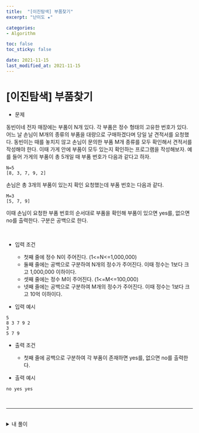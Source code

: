 ```yaml
---
title:  "[이진탐색] 부품찾기"
excerpt: "난이도 ★"

categories:
- Algorithm

toc: false
toc_sticky: false

date: 2021-11-15
last_modified_at: 2021-11-15
---
```


# [이진탐색] 부품찾기

- 문제

동빈이네 전자 매장에는 부품이 N개 있다. 각 부품은 정수 형태의 고유한 번호가 있다. 어느 날 손님이 M개의 종류의 부품을 대량으로 구매하겠다며 당일 날 견적서를 요청했다. 동빈이는 때를 놓치지 않고 손님이 문의한 부품 M개 종류를 모두 확인해서 견적서를 작성해야 한다. 이때 가게 안에 부품이 모두 있는지 확인하는 프로그램을 작성해보자.
예를 들어 가게의 부품이 총 5개일 때 부품 번호가 다음과 같다고 하자.

```
N=5
[8, 3, 7, 9, 2]
```

손님은 총 3개의 부품이 있는지 확인 요청했는데 부품 번호는 다음과 같다.

```
M=3
[5, 7, 9]
```

이때 손님이 요청한 부품 번호의 순서대로 부품을 확인해 부품이 있으면 yes를, 없으면 no를 출력한다. 구분은 공백으로 한다.

<br>

- 입력 조건
  - 첫째 줄에 정수 N이 주어진다. (1<=N<=1,000,000)
  - 둘째 줄에는 공백으로 구분하여 N개의 정수가 주어진다. 이때 정수는 1보다 크고 1,000,000 이하이다.
  - 셋째 줄에는 정수 M이 주어진다. (1<=M<=100,000)
  - 넷째 줄에는 공백으로 구분하여 M개의 정수가 주어진다. 이때 정수는 1보다 크고 10억 이하이다.

- 입력 예시

```
5
8 3 7 9 2
3
5 7 9
```

- 출력 조건
  - 첫째 줄에 공백으로 구분하여 각 부품이 존재하면 yes를, 없으면 no를 출력한다.

- 출력 예시

```
no yes yes
```

<br>

<hr>

<br>

<details>
<summary>내 풀이</summary>
<div markdown="1">
<br>

```python
n = int(input())
# 가게 부품 번호
array1=list(map(int,input().split()))
array.sort() # 답 보고 추가
m = int(input())
# 손님 요구 부품 번호
array2=list(map(int,input().split()))

# 교재 내용 그대로 사용
def binary_search(array, target, start, end):
    while start <= end:
        mid = (start + end) // 2
        # 찾은 경우 중간점 인덱스 반환
        if array[mid] == target:
            return mid
        # 중간점의 값보다 찾고자 하는 값이 작은 경우 왼쪽 확인
        elif array[mid] > target:
            end = mid - 1
        # 중간점의 값보다 찾고자 하는 값이 작은 경우 오른쪽 확인
        else:
            start = mid + 1
    return None


for i in array2:
    bs=binary_search(array1, i, 0, n-1) # {end:n} 에서 답보고 n-1로 고침
    if bs == None:
      print('no', end=' ')
    else:
      print('yes', end=' ')
```

</div>
</details>

<br>